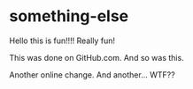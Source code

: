 # something-else

Hello this is fun!!!!  Really fun!

This was done on GitHub.com.  And so was this.

Another online change.  And another...
WTF??

